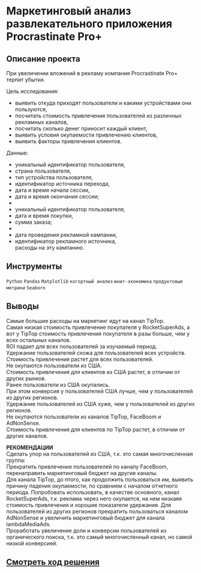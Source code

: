 # Маркетинговый анализ развлекательного приложения Procrastinate Pro+
## Описание проекта

При увеличении вложений в рекламу компания Procrastinate Pro+ терпит убытки.

Цель исследования:

- выявить откуда приходят пользователи и какими устройствами они пользуются,
- посчитать стоимость привлечения пользователей из различных рекламных каналов,
- посчитать сколько денег приносит каждый клиент,
- выявить условия окупаемости привлечению клиентов,
- выявить факторы привлечения клиентов. 

Данные:  
- уникальный идентификатор пользователя,    
- страна пользователя,    
- тип устройства пользователя,  
- идентификатор источника перехода,  
- дата и время начала сессии,  
- дата и время окончания сессии;  
- 
- уникальный идентификатор пользователя,  
- дата и время покупки,  
- сумма заказа;  
- 
- дата проведения рекламной кампании,  
- идентификатор рекламного источника,  
 расходы на эту кампанию.

## Инструменты

`Python` `Pandas` `Matplotlib` `когортный анализ` `юнит-экономика` `продуктовые метрики` `Seaborn`

## Выводы



Самые большие расходы на маркетинг идут на канал TipTop.  
Самая низкая стоимость привлечение покупателя у RocketSuperAds, а вот у TipTop стоимость привлечения покупателя в разы больше, чем у всех остальных каналов.  
ROI падает для всех пользователей за изучаемый период.  
Удержание пользователей схожа для пользователей всех устройств.  
Стоимость привлечения растет для всех пользователей.   
Не окупаются пользователи из США.  
Стоимость привлечения для клиентов из США растет, в отличии от других рынков.  
Ранее пользователи из США окупались.  
При этом конверсия у пользователей США лучше, чем у пользователей из других регионов.  
Удержание пользователей из США хуже, чем у пользователей из других регионов.  
Не окупаются пользователи из каналов TipTop, FaceBoom и AdNonSense.  
Стоимость привлечения для клиентов по TipTop растет, в отличии от других каналов.
  
**РЕКОМЕНДАЦИИ**  
Сделать упор на пользователей из США, т.к. это самая многочисленная группа:   
    Прекратить привлечение пользователей по каналу FaceBoom, перенаправить маркетинговый бюджет на другие каналы.  
    Для канала TipTop, до птого, как продолжить пользоваться им, выявить причину падения окупаемости, по сравнием с началом отчетного периода.
    Попробовать использовать, в качестве основного, канал RocketSuperAds, т.к. реклама через него окупается, на нем низкаяя стоимость привлечения и хорошие показатели удержания.
Для пользователей из других регионов прекратить пользоваться каналом AdNonSense и увеличить маркетинговый бюджет для канала lambdaMediaAds.  
Проработать увеличение доли и конверсии пользователей из органического поиска, т.к. это самый многочисленный канал, но самой низкой конверсией.

## [Cмотреть ход решения](https://github.com/laringerman/data_analyst_portfolio/blob/main/06-app_marketing/marketing_analysis_app.ipynb)
